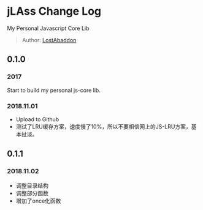 # jLAss Change Log

My Personal Javascript Core Lib

> Author: [LostAbaddon](mailto:lostabaddon@gmail.com)

## 0.1.0

###	2017

Start to build my personal js-core lib.

### 2018.11.01

-	Upload to Github
-	测试了LRU缓存方案，速度慢了10%，所以不要相信网上的JS-LRU方案，基本扯淡。

## 0.1.1

### 2018.11.02

-	调整目录结构
-	调整部分函数
-	增加了once化函数